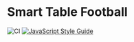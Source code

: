 # Smart Table Football

![CI](https://github.com/Jozwiaczek/smart-table-football/workflows/Continuous%20Integration/badge.svg)
[![JavaScript Style Guide](https://img.shields.io/badge/code_style-standard-brightgreen.svg)](https://standardjs.com)
